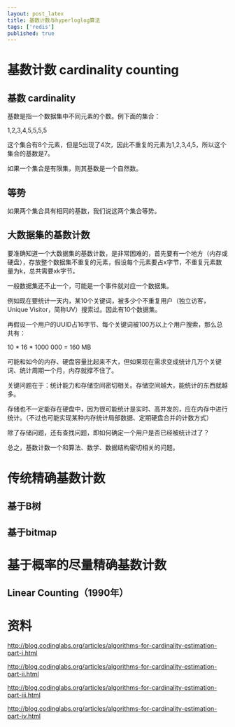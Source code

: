```yaml
---
layout: post_latex
title: 基数计数与hyperloglog算法
tags: ['redis']
published: true
---
```



<!--more-->

# 基数计数 cardinality counting

## 基数 cardinality

基数是指一个数据集中不同元素的个数。例下面的集合：

1,2,3,4,5,5,5,5

这个集合有8个元素，但是5出现了4次，因此不重复的元素为1,2,3,4,5，所以这个集合的基数是7。

如果一个集合是有限集，则其基数是一个自然数。

## 等势

如果两个集合具有相同的基数，我们说这两个集合等势。

## 大数据集的基数计数

要准确知道一个大数据集的基数计数，是非常困难的，首先要有一个地方（内存或硬盘），存放整个数据集不重复的元素，假设每个元素要占x字节，不重复元素数量为k，总共需要xk字节。

一般数据集还不止一个，可能是一个事件就对应一个数据集。

例如现在要统计一天内，某10个关键词，被多少个不重复用户（独立访客，Unique Visitor，简称UV）搜索过。因此有10个数据集。

再假设一个用户的UUID占16字节、每个关键词被100万以上个用户搜索，那么总共有：

10 * 16 * 1000 000 = 160 MB


可能和如今的内存、硬盘容量比起来不大，但如果现在需求变成统计几万个关键词、统计周期一个月，内存就撑不住了。

关键问题在于：统计能力和存储空间密切相关。存储空间越大，能统计的东西就越多。

存储也不一定能存在硬盘中，因为很可能统计是实时、高并发的，应在内存中进行统计。（不过也可能实现某种内存统计局部数据、定期硬盘合并的计数方式）

除了存储问题，还有查找问题，即如何确定一个用户是否已经被统计过了？

总之，基数计数一个和算法、数学、数据结构密切相关的问题。


# 传统精确基数计数

## 基于B树

## 基于bitmap


# 基于概率的尽量精确基数计数

## Linear Counting（1990年）





# 资料

http://blog.codinglabs.org/articles/algorithms-for-cardinality-estimation-part-i.html

http://blog.codinglabs.org/articles/algorithms-for-cardinality-estimation-part-ii.html

http://blog.codinglabs.org/articles/algorithms-for-cardinality-estimation-part-iii.html

http://blog.codinglabs.org/articles/algorithms-for-cardinality-estimation-part-iv.html


